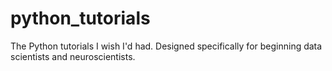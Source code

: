 # python_tutorials
The Python tutorials I wish I'd had. Designed specifically for beginning data scientists and neuroscientists.

